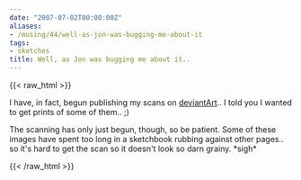 ```yaml
---
date: "2007-07-02T00:00:00Z"
aliases:
- /musing/44/well-as-jon-was-bugging-me-about-it
tags:
- sketches
title: Well, as Jon was bugging me about it..
---
```

{{< raw_html >}}
<p>I have, in fact, begun publishing my scans on <a href="http://silverpuddle.deviantart.com/">deviantArt</a>.. I told you I wanted to get prints of some of them.. ;)</p>

<p>The scanning has only just begun, though, so be patient. Some of these  images have spent too long in a sketchbook rubbing against other pages.. so it's hard to get the scan so it doesn't look so darn grainy. *sigh*</p>
{{< /raw_html >}}
